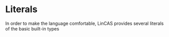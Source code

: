 # Literals

In order to make the language comfortable, LinCAS provides several literals of the basic built-in types
